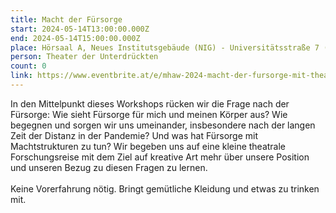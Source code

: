```yaml
---
title: Macht der Fürsorge
start: 2024-05-14T13:00:00.000Z
end: 2024-05-14T15:00:00.000Z
place: Hörsaal A, Neues Institutsgebäude (NIG) - Universitätsstraße 7 (1010 Wien)
person: Theater der Unterdrückten
count: 0
link: https://www.eventbrite.at/e/mhaw-2024-macht-der-fursorge-mit-theater-der-unterdruckten-tdu-tickets-893650762487
---
```

<!--StartFragment-->

In den Mittelpunkt dieses Workshops rücken wir die Frage nach der Fürsorge: Wie sieht Fürsorge für mich und meinen Körper aus? Wie begegnen und sorgen wir uns umeinander, insbesondere nach der langen Zeit der Distanz in der Pandemie? Und was hat Fürsorge mit Machtstrukturen zu tun? Wir begeben uns auf eine kleine theatrale Forschungsreise mit dem Ziel auf kreative Art mehr über unsere Position und unseren Bezug zu diesen Fragen zu lernen.\
\
Keine Vorerfahrung nötig. Bringt gemütliche Kleidung und etwas zu trinken mit.

<!--EndFragment-->